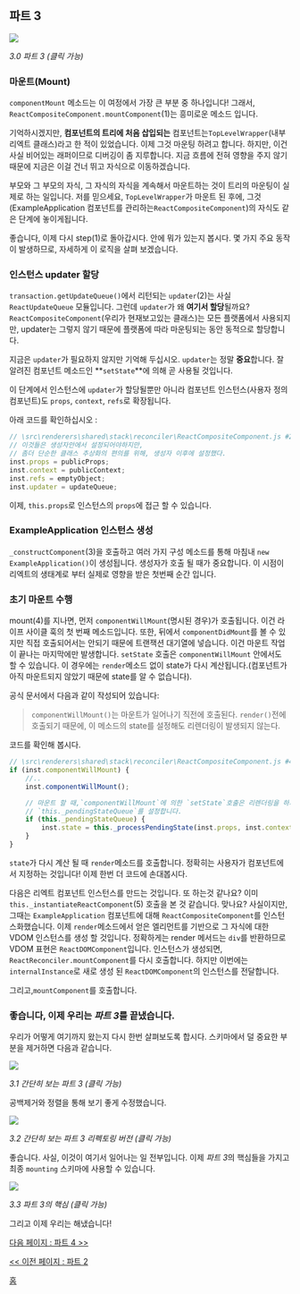## 파트 3

[![](https://rawgit.com/Bogdan-Lyashenko/Under-the-hood-ReactJS/master/stack/images/3/part-3.svg)](https://rawgit.com/Bogdan-Lyashenko/Under-the-hood-ReactJS/master/stack/images/3/part-3.svg)

<em>3.0 파트 3 (클릭 가능)</em>

### 마운트(Mount)

`componentMount` 메소드는 이 여정에서 가장 큰 부분 중 하나입니다! 그래서, `ReactCompositeComponent.mountComponent`(1)는 흥미로운 메소드 입니다.

기억하시겠지만, **컴포넌트의 트리에 처음 삽입되는** 컴포넌트는`TopLevelWrapper`(내부 리엑트 클래스)라고 한 적이 있었습니다. 이제 그것 마운팅 하려고 합니다. 하지만, 이건 사실 비어있는 래퍼이므로 디버깅이 좀 지루합니다. 지금 흐름에 전혀 영향을 주지 않기 때문에 지금은 이걸 건너 뛰고 자식으로 이동하겠습니다.

부모와 그 부모의 자식, 그 자식의 자식을 계속해서 마운트하는 것이 트리의 마운팅이 실제로 하는 일입니다. 저를 믿으세요, `TopLevelWrapper`가 마운트 된 후에, 그것(ExampleApplication 컴포넌트를 관리하는`ReactCompositeComponent`)의 자식도 같은 단계에 놓이게됩니다.

좋습니다, 이제 다시 step(1)로 돌아갑시다. 안에 뭐가 있는지 봅시다. 몇 가지 주요 동작이 발생하므로, 자세하게 이 로직을 살펴 보겠습니다.

### 인스턴스 updater 할당

`transaction.getUpdateQueue()`에서 리턴되는 `updater`(2)는 사실 `ReactUpdateQueue` 모듈입니다. 그런데 `updater`가 왜 **여기서 할당**될까요? `ReactCompositeComponent`(우리가 현재보고있는 클래스)는 모든 플랫폼에서 사용되지만, updater는 그렇지 않기 때문에 플랫폼에 따라 마운팅되는 동안 동적으로 할당합니다.

지금은 `updater`가 필요하지 않지만 기억해 두십시오. `updater`는 정말 **중요**합니다. 잘 알려진 컴포넌트 메소드인 **`setState`**에 의해 곧 사용될 것입니다.

이 단계에서 인스턴스에 `updater`가 할당될뿐만 아니라 컴포넌트 인스턴스(사용자 정의 컴포넌트)도 `props`, `context`, `refs`로 확장됩니다.

아래 코드를 확인하십시오 :

```javascript
// \src\renderers\shared\stack\reconciler\ReactCompositeComponent.js #255
// 이것들은 생성자안에서 설정되어야하지만,  
// 좀더 단순한 클래스 추상화의 편의를 위해, 생성자 이후에 설정했다.
inst.props = publicProps;
inst.context = publicContext;
inst.refs = emptyObject;
inst.updater = updateQueue;
```

이제, `this.props`로 인스턴스의 `props`에 접근 할 수 있습니다.

### ExampleApplication 인스턴스 생성

`_constructComponent`(3)을 호출하고 여러 가지 구성 메소드를 통해 마침내 `new ExampleApplication()`이 생성됩니다. 생성자가 호출 될 때가 중요합니다. 이 시점이 리엑트의 생태계로 부터 실제로 영향을 받은 첫번째 순간 입니다.

### 초기 마운트 수행

mount(4)를 지나면, 먼저 `componentWillMount`(명시된 경우)가 호출됩니다. 이건 라이프 사이클 훅의 첫 번째 메소드입니다. 또한, 뒤에서 `componentDidMount`를 볼 수 있지만 직접 호출되어서는 안되기 때문에 트랜잭션 대기열에 넣습니다. 이건 마운트 작업이 끝나는 마지막에만 발생합니다. `setState` 호출은 `componentWillMount` 안에서도 할 수 있습니다. 이 경우에는 `render`메소드 없이 state가 다시 계산됩니다.(컴포넌트가 아직 마운트되지 않았기 때문에 state를 알 수 없습니다).

공식 문서에서 다음과 같이 작성되어 있습니다:

> `componentWillMount()`는 마운트가 일어나기 직전에 호출된다. `render()`전에 호출되기 때문에, 이 메소드의 state를 설정해도 리렌더링이 발생되지 않는다.

코드를 확인해 봅시다.

```javascript
// \src\renderers\shared\stack\reconciler\ReactCompositeComponent.js #476
if (inst.componentWillMount) {
    //..
    inst.componentWillMount();

    // 마운트 할 때,`componentWillMount`에 의한 `setState`호출은 리렌더링을 하지 않고,
    // `this._pendingStateQueue`를 설정합니다.
    if (this._pendingStateQueue) {
        inst.state = this._processPendingState(inst.props, inst.context);
    }
}
```

`state`가 다시 계산 될 때 `render`메소드를 호출합니다. 정확히는 사용자가 컴포넌트에서 지정하는 것입니다! 이제 한번 더 코드에 손대봅시다.

다음은 리엑트 컴포넌트 인스턴스를 만드는 것입니다. 또 하는것 같나요? 이미 `this._instantiateReactComponent`(5) 호출을 본 것 같습니다. 맞나요? 사실이지만, 그때는 `ExampleApplication` 컴포넌트에 대해 `ReactCompositeComponent`를 인스턴스화했습니다. 이제 `render`메소드에서 얻은 엘리먼트를 기반으로 그 자식에 대한 VDOM 인스턴스를 생성 할 것입니다. 정확하게는 render 메서드는 `div`를 반환하므로 VDOM 표현은 `ReactDOMComponent`입니다. 인스턴스가 생성되면, `ReactReconciler.mountComponent`를 다시 호출합니다. 하지만 이번에는 `internalInstance`로 새로 생성 된 `ReactDOMComponent`의 인스턴스를 전달합니다.

그리고,`mountComponent`를 호출합니다.

### 좋습니다, 이제 우리는 *파트 3*를 끝냈습니다.

우리가 어떻게 여기까지 왔는지 다시 한번 살펴보도록 합시다. 스키마에서 덜 중요한 부분을 제거하면 다음과 같습니다.

[![](https://rawgit.com/Bogdan-Lyashenko/Under-the-hood-ReactJS/master/stack/images/3/part-3-A.svg)](https://rawgit.com/Bogdan-Lyashenko/Under-the-hood-ReactJS/master/stack/images/3/part-3-A.svg)

<em>3.1 간단히 보는 파트 3 (클릭 가능)</em>

공백제거와 정렬을 통해 보기 좋게 수정했습니다.

[![](https://rawgit.com/Bogdan-Lyashenko/Under-the-hood-ReactJS/master/stack/images/3/part-3-B.svg)](https://rawgit.com/Bogdan-Lyashenko/Under-the-hood-ReactJS/master/stack/images/3/part-3-B.svg)

<em>3.2 간단히 보는 파트 3 리펙토링 버전 (클릭 가능)</em>

좋습니다. 사실, 이것이 여기서 일어나는 일 전부입니다. 이제 *파트 3*의 핵심들을 가지고 최종 `mounting` 스키마에 사용할 수 있습니다.

[![](https://rawgit.com/Bogdan-Lyashenko/Under-the-hood-ReactJS/master/stack/images/3/part-3-C.svg)](https://rawgit.com/Bogdan-Lyashenko/Under-the-hood-ReactJS/master/stack/images/3/part-3-C.svg)

<em>3.3 파트 3의 핵심 (클릭 가능)</em>

그리고 이제 우리는 해냈습니다!


[다음 페이지 : 파트 4 >>](./Part-4.md)

[<< 이전 페이지 : 파트 2](./Part-2.md)


[홈](../../README.md)
